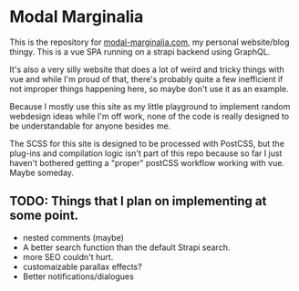# Modal Marginalia

This is the repository for [modal-marginalia.com](https://www.modal-marginalia.com), my personal website/blog thingy. This is a vue SPA running on a strapi backend using GraphQL.

It's also a very silly website that does a lot of weird and tricky things with vue and while I'm proud of that, there's probably quite a few inefficient if not improper things happening here, so maybe don't use it as an example.

Because I mostly use this site as my little playground to implement random webdesign ideas while I'm off work, none of the code is really designed to be understandable for anyone besides me.

The SCSS for this site is designed to be processed with PostCSS, but the plug-ins and compilation logic isn't part of this repo because so far I just haven't bothered getting a "proper" postCSS workflow working with vue. Maybe someday.

## **TODO:** Things that I plan on implementing at some point.
* nested comments (maybe)
* A better search function than the default Strapi search.
* more SEO couldn't hurt.
* customaizable parallax effects?
* Better notifications/dialogues